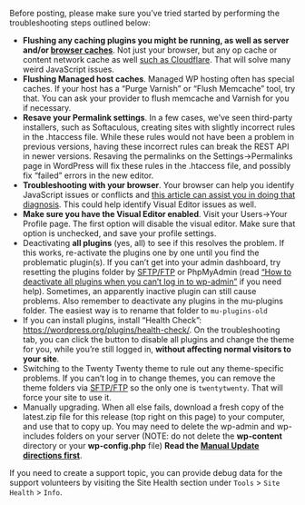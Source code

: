Before posting, please make sure you’ve tried started by performing the troubleshooting steps outlined below:

- **Flushing any caching plugins you might be running, as well as server and/or [browser caches](http://www.refreshyourcache.com/)**. Not just your browser, but any op cache or content network cache as well [such as Cloudflare](https://support.cloudflare.com/hc/en-us/articles/200169246-How-do-I-purge-my-cache-). That will solve many weird JavaScript issues.
- **Flushing Managed host caches**. Managed WP hosting often has special caches. If your host has a “Purge Varnish” or “Flush Memcache” tool, try that. You can ask your provider to flush memcache and Varnish for you if necessary.
- **Resave your Permalink settings**. In a few cases, we’ve seen third-party installers, such as Softaculous, creating sites with slightly incorrect rules in the .htaccess file. While these rules would not have been a problem in previous versions, having these incorrect rules can break the REST API in newer versions. Resaving the permalinks on the Settings->Permalinks page in WordPress will fix these rules in the .htaccess file, and possibly fix “failed” errors in the new editor.
- **Troubleshooting with your browser**. Your browser can help you identify JavaScript issues or conflicts and [this article can assist you in doing that diagnosis](https://wordpress.org/support/article/using-your-browser-to-diagnose-javascript-errors/). This could help identify Visual Editor issues as well.
- **Make sure you have the Visual Editor enabled**. Visit your Users->Your Profile page. The first option will disable the visual editor. Make sure that option is unchecked, and save your profile settings.
- Deactivating **all plugins** (yes, all) to see if this resolves the problem. If this works, re-activate the plugins one by one until you find the problematic plugin(s). If you can’t get into your admin dashboard, try resetting the plugins folder by [SFTP/FTP](https://wordpress.org/support/article/ftp-clients/) or PhpMyAdmin (read [“How to deactivate all plugins when you can’t log in to wp-admin”](https://wordpress.org/support/article/faq-troubleshooting/) if you need help). Sometimes, an apparently inactive plugin can still cause problems. Also remember to deactivate any plugins in the mu-plugins folder. The easiest way is to rename that folder to `mu-plugins-old`
- If you can install plugins, install “Health Check”: https://wordpress.org/plugins/health-check/. On the troubleshooting tab, you can click the button to disable all plugins and change the theme for you, while you’re still logged in, **without affecting normal visitors to your site**.
- Switching to the Twenty Twenty theme to rule out any theme-specific problems. If you can’t log in to change themes, you can remove the theme folders via [SFTP/FTP](https://wordpress.org/support/article/ftp-clients/) so the only one is `twentytwenty`. That will force your site to use it.
- Manually upgrading. When all else fails, download a fresh copy of the latest.zip file for this release (top right on this page) to your computer, and use that to copy up. You may need to delete the wp-admin and wp-includes folders on your server (NOTE: do not delete the **wp-content** directory or your **wp-config.php** file) **Read the [Manual Update directions first](https://wordpress.org/support/article/updating-wordpress/)**.

If you need to create a support topic, you can provide debug data for the support volunteers by visiting the Site Health section under `Tools` > `Site Health` > `Info`.
